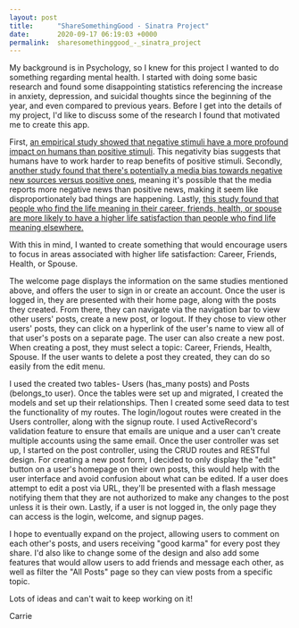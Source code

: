 ```yaml
---
layout: post
title:      "ShareSomethingGood - Sinatra Project"
date:       2020-09-17 06:19:03 +0000
permalink:  sharesomethinggood_-_sinatra_project
---
```



My background is in Psychology, so I knew for this project I wanted to do something regarding mental health. I started with doing some basic research and found some disappointing statistics referencing the increase in anxiety, depression, and suicidal thoughts since the beginning of the year, and even compared to previous years. Before I get into the details of my project, I'd like to discuss some of the research I found that motivated me to create this app.

First, [an empirical study showed that negative stimuli have a more profound impact on humans than positive stimuli](https://www.ncbi.nlm.nih.gov/pmc/articles/PMC3652533/). This negativity bias suggests that humans have to work harder to reap benefits of positive stimuli. Secondly, [another study found that there's potentially a media bias towards negative new sources versus positive ones](https://papers.ssrn.com/sol3/papers.cfm?abstract_id=1780162), meaning it's possible that the media reports more negative news than positive news, making it seem like disproportionately bad things are happening. Lastly, [this study found that people who find the life meaning in their career, friends, health, or spouse are more likely to have a higher life satisfaction than people who find life meaning elsewhere.](https://www.pewresearch.org/fact-tank/2018/11/20/americans-who-find-meaning-in-these-four-areas-have-higher-life-satisfaction/)

With this in mind, I wanted to create something that would encourage users to focus in areas associated with higher life satisfaction: Career, Friends, Health, or Spouse. 

The welcome page displays the information on the same studies mentioned above, and offers the user to sign in or create an account. Once the user is logged in, they are presented with their home page, along with the posts they created. From there, they can navigate via the navigation bar to view other users' posts, create a new post, or logout. If they chose to view other users' posts, they can click on a hyperlink of the user's name to view all of that user's posts on a separate page. The user can also create a new post. When creating a post, they must select a topic: Career, Friends, Health, Spouse. If the user wants to delete a post they created, they can do so easily from the edit menu.

I used the created two tables- Users (has_many posts) and Posts (belongs_to user). Once the tables were set up and migrated, I created the models and set up their relationships. Then I created some seed data to test the functionality of my routes. The login/logout routes were created in the Users controller, along with the signup route. I used ActiveRecord's validation feature to ensure that emails are unique and a user can't create multiple accounts using the same email. Once the user controller was set up, I started on the post controller, using the CRUD routes and RESTful design. For creating a new post form,  I decided to only display the "edit" button on a user's homepage on their own posts, this would help with the user interface and avoid confusion about what can be edited. If a user does attempt to edit a post via URL, they'll be presented with a flash message notifying them that they are not authorized to make any changes to the post unless it is their own. Lastly, if a user is not logged in, the only page they can access is the login, welcome, and signup pages.

I hope to eventually expand on the project, allowing users to comment on each other's posts, and users receiving "good karma" for every post they share. I'd also like to change some of the design and also add some features that would allow users to add friends and message each other, as well as filter the "All Posts" page so they can view posts from a specific topic. 

Lots of ideas and can't wait to keep working on it!

Carrie
